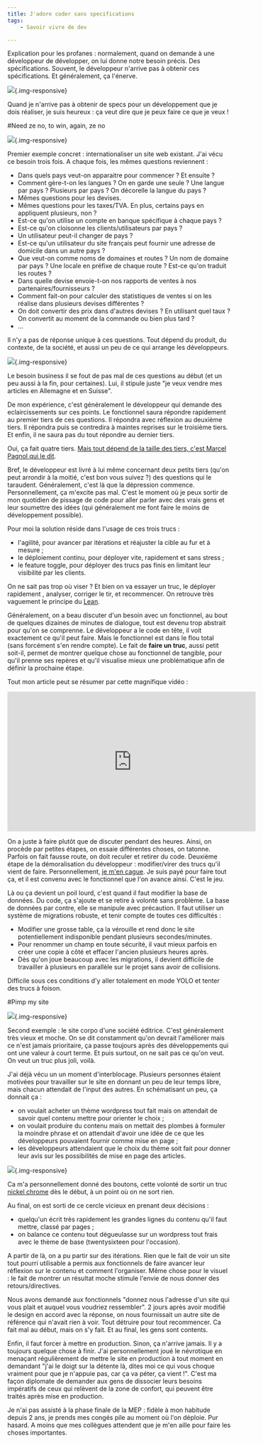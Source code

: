 ```yaml
---
title: J'adore coder sans specifications
tags:
    - Savoir vivre de dev

---
```


Explication pour les profanes : normalement, quand on demande à une développeur de développer, on lui donne notre besoin précis. Des spécifications. Souvent, le développeur n'arrive pas à obtenir ces spécifications. Et généralement, ça l'énerve.

![](/images/no-idea-what-im-doing-2.jpg){.img-responsive}

<!--more-->

Quand je n'arrive pas à obtenir de specs pour un développement que je dois réaliser, je suis heureux : ça veut dire que je peux faire ce que je veux !

#Need ze no, to win, again, ze no

![](/images/needzeno.jpg){.img-responsive}

Premier exemple concret : internationaliser un site web existant. J'ai vécu ce besoin trois fois. A chaque fois, les mêmes questions reviennent :

* Dans quels pays veut-on apparaitre pour commencer ? Et ensuite ?
* Comment gère-t-on les langues ? On en garde une seule ? Une langue par pays ? Plusieurs par pays ? On décorelle la langue du pays ?
* Mêmes questions pour les devises.
* Mêmes questions pour les taxes/TVA. En plus, certains pays en appliquent plusieurs, non ?
* Est-ce qu'on utilise un compte en banque spécifique à chaque pays ?
* Est-ce qu'on cloisonne les clients/utilisateurs par pays ?
* Un utilisateur peut-il changer de pays ?
* Est-ce qu'un utilisateur du site français peut fournir une adresse de domicile dans un autre pays ?
* Que veut-on comme noms de domaines et routes ? Un nom de domaine par pays ? Une locale en préfixe de chaque route ? Est-ce qu'on traduit les routes ?
* Dans quelle devise envoie-t-on nos rapports de ventes à nos partenaires/fournisseurs ?
* Comment fait-on pour calculer des statistiques de ventes si on les réalise dans plusieurs devises différentes ?
* On doit convertir des prix dans d'autres devises ? En utilisant quel taux ? On convertit au moment de la commande ou bien plus tard ?
* ...

Il n'y a pas de réponse unique à ces questions. Tout dépend du produit, du contexte, de la société, et aussi un peu de ce qui arrange les développeurs.

![](/images/context.jpg){.img-responsive}

Le besoin business il se fout de pas mal de ces questions au début (et un peu aussi à la fin, pour certaines). Lui, il stipule juste "je veux vendre mes articles en Allemagne et en Suisse".

De mon expérience, c'est généralement le développeur qui demande des eclaircissements sur ces points. Le fonctionnel saura répondre rapidement au premier tiers de ces questions. Il répondra avec réflexion au deuxième tiers. Il répondra puis se contredira à maintes reprises sur le troisième tiers. Et enfin, il ne saura pas du tout répondre au dernier tiers.

Oui, ça fait quatre tiers. [Mais tout dépend de la taille des tiers, c'est Marcel Pagnol qui le dit](http://www.marcel-pagnol.com/biblio-marius,8.html).

Bref, le développeur est  livré à lui même concernant deux petits tiers (qu'on peut arrondir à la moitié, c'est bon vous suivez ?) des questions qui le taraudent. Généralement, c'est là que la dépression commence. Personnellement, ça m'excite pas mal. C'est le moment où je peux sortir de mon quotidien de pissage de code pour aller parler avec des vrais gens et leur soumettre des idées (qui généralement me font faire le moins de développement possible).

Pour moi la solution réside dans l'usage de ces trois trucs :

* l'agilité, pour avancer par itérations et réajuster la cible au fur et à mesure ;
* le déploiement continu, pour déployer vite, rapidement et sans stress ;
* le feature toggle, pour déployer des trucs pas finis en limitant leur visibilité par les clients.

On ne sait pas trop où viser ? Et bien on va essayer un truc, le déployer rapidement , analyser, corriger le tir, et recommencer. On retrouve très vaguement le principe du [Lean](http://www.infoq.com/fr/presentations/lean-startup-autour-petite-mousse).

Généralement, on a beau discuter d'un besoin avec un fonctionnel, au bout de quelques dizaines de minutes de dialogue, tout est devenu trop abstrait pour qu'on se comprenne. Le développeur a le code en tête, il voit exactement ce qu'il peut faire. Mais le fonctionnel est dans le flou total (sans forcément s'en rendre compte). Le fait de **faire un truc**, aussi petit soit-il, permet de montrer quelque chose au fonctionnel de tangible, pour qu'il prenne ses repères et qu'il visualise mieux une problématique afin de définir la prochaine étape.

Tout mon article peut se résumer par cette magnifique vidéo :

<iframe width="560" height="315" src="https://www.youtube.com/embed/ZXsQAXx_ao0" frameborder="0" allowfullscreen></iframe>

On a juste à faire plutôt que de discuter pendant des heures. Ainsi, on procède par petites étapes, on essaie différentes choses, on tatonne. Parfois on fait fausse route, on doit reculer et retirer du code. Deuxième étape de la démoralisation du développeur : modifier/virer des trucs qu'il vient de faire. Personnellement, [je m'en cague](http://www.dico2rue.com/dictionnaire/mot/25/s-en-caguer). Je suis payé pour faire tout ça, et il est convenu avec le fonctionnel que l'on avance ainsi. C'est le jeu.

Là ou ça devient un poil lourd, c'est quand il faut modifier la base de données. Du code, ça s'ajoute et se retire à volonté sans problème. La base de données par contre, elle se manipule avec précaution. Il faut utiliser un système de migrations robuste, et tenir compte de toutes ces difficultés :
* Modifier une grosse table, ça la vérouille et rend donc le site potentiellement indisponible pendant plusieurs secondes/minutes.
* Pour renommer un champ en toute sécurité, il vaut mieux parfois en créer une copie à côté et effacer l'ancien plusieurs heures après.
* Dès qu'on joue beaucoup avec les migrations, il devient difficile de travailler à plusieurs en parallèle sur le projet sans avoir de collisions.

Difficile sous ces conditions d'y aller totalement en mode YOLO et tenter des trucs à foison.

#Pimp my site

![](/images/ugly-site.jpg){.img-responsive}

Second exemple : le site corpo d'une société éditrice. C'est généralement très vieux et moche. On se dit constamment qu'on devrait l'améliorer mais ce n'est jamais prioritaire, ça passe toujours après des développements qui ont une valeur à court terme. Et puis surtout, on ne sait pas ce qu'on veut. On veut un truc plus joli, voilà.

J'ai déjà vécu un un moment d'interblocage. Plusieurs personnes étaient motivées pour travailler sur le site en donnant un peu de leur temps libre, mais chacun attendait de l'input des autres. En schématisant un peu, ça donnait ça :

* on voulait acheter un thème wordpress tout fait mais on attendait de savoir quel contenu mettre pour orienter le choix ;
* on voulait produire du contenu mais on mettait des plombes à formuler la moindre phrase et on attendait d'avoir une idée de ce que les développeurs pouvaient fournir comme mise en page ;
* les développeurs attendaient que le choix du thème soit fait pour donner leur avis sur les possibilités de mise en page des articles.

![](/images/cat-tail.gif){.img-responsive}

Ca m'a personnellement donné des boutons, cette volonté de sortir un truc [nickel chrome](https://fr.wiktionary.org/wiki/nickel_chrome) dès le début, à un point où on ne sort rien.

Au final, on est sorti de ce cercle vicieux en prenant deux décisions :

* quelqu'un écrit très rapidement les grandes lignes du contenu qu'il faut mettre, classé par pages ;
* on balance ce contenu tout dégueulasse sur un wordpress tout frais avec le thème de base (twentysixteen pour l'occasion).

A partir de là, on a pu partir sur des itérations. Rien que le fait de voir un site tout pourri utilisable a permis aux fonctionnels de faire avancer leur réflexion sur le contenu et comment l'organiser. Même chose pour le visuel : le fait de montrer un résultat moche stimule l'envie de nous donner des retours/directives.

Nous avons demandé aux fonctionnels "donnez nous l'adresse d'un site qui vous plait et auquel vous voudriez ressembler". 2 jours après avoir modifié le design en accord avec la réponse, on nous fournissait un autre site de référence qui n'avait rien à voir. Tout détruire pour tout recommencer. Ca fait mal au début, mais on s'y fait. Et au final, les gens sont contents.

Enfin, il faut forcer à mettre en production. Sinon, ça n'arrive jamais. Il y a toujours quelque chose à finir. J'ai personnellement joué le névrotique en menaçant régulièrement de mettre le site en production à tout moment en demandant "j'ai le doigt sur la détente là, dites moi ce qui vous choque vraiment pour que je n'appuie pas, car ça va péter, ça vient !". C'est ma façon diplomate de demander aux gens de dissocier leurs besoins impératifs de ceux qui relèvent de la zone de confort, qui peuvent être traités après mise en production.

Je n'ai pas assisté à la phase finale de la MEP : fidèle à mon habitude depuis 2 ans, je prends mes congés pile au moment où l'on déploie. Pur hasard. A moins que mes collègues attendent que je m'en aille pour faire les choses importantes.
